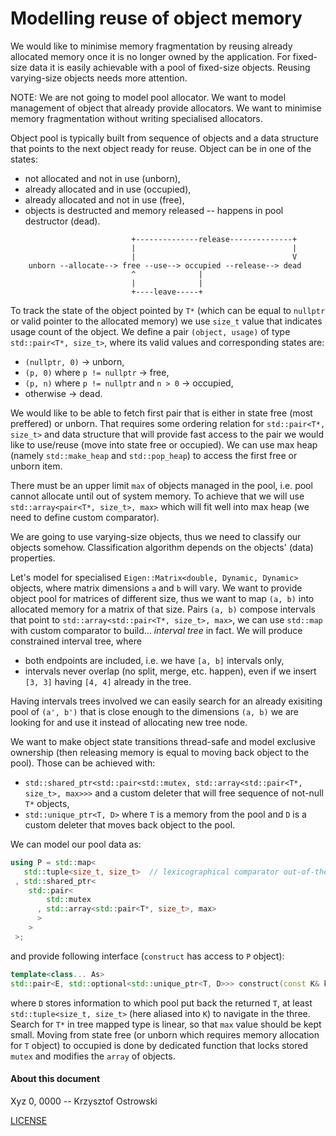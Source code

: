 
# Modelling reuse of object memory

We would like to minimise memory fragmentation by reusing already allocated memory once it is no longer owned by the application. For fixed-size data it is easily achievable with a pool of fixed-size objects. Reusing varying-size objects needs more attention.

NOTE: We are not going to model pool allocator. We want to model management of object that already provide allocators. We want to minimise memory fragmentation without writing specialised allocators.

Object pool is typically built from sequence of objects and a data structure that points to the next object ready for reuse. Object can be in one of the states:
* not allocated and not in use (unborn),
* already allocated and in use (occupied),
* already allocated and not in use (free),
* objects is destructed and memory released -- happens in pool destructor (dead).

```
                           +--------------release--------------+
                           |                                   |
                           |                                   V
    unborn --allocate--> free --use--> occupied --release--> dead
                           ^              |
                           |              |
                           +----leave-----+
```

To track the state of the object pointed by `T*` (which can be equal to `nullptr` or valid pointer to the allocated memory) we use `size_t` value that indicates usage count of the object. We define a pair `(object, usage)` of type `std::pair<T*, size_t>`, where its valid values and corresponding states are:
* `(nullptr, 0)` → unborn,
* `(p, 0)` where `p != nullptr` → free,
* `(p, n)` where `p != nullptr` and `n > 0` → occupied,
* otherwise → dead.

We would like to be able to fetch first pair that is either in state free (most preffered) or unborn. That requires some ordering relation for `std::pair<T*, size_t>` and data structure that will provide fast access to the pair we would like to use/reuse (move into state free or occupied). We can use max heap (namely `std::make_heap` and `std::pop_heap`) to access the first free or unborn item.

There must be an upper limit `max` of objects managed in the pool, i.e. pool cannot allocate until out of system memory. To achieve that we will use `std::array<pair<T*, size_t>, max>` which will fit well into max heap (we need to define custom comparator).

We are going to use varying-size objects, thus we need to classify our objects somehow. Classification algorithm depends on the objects' (data) properties.

Let's model for specialised `Eigen::Matrix<double, Dynamic, Dynamic>` objects, where matrix dimensions `a` and `b` will vary. We want to provide object pool for matrices of different size, thus we want to map `(a, b)` into allocated memory for a matrix of that size. Pairs `(a, b)` compose intervals that point to `std::array<std::pair<T*, size_t>, max>`, we can use `std::map` with custom comparator to build... *interval tree* in fact. We will produce constrained interval tree, where 
* both endpoints are included, i.e. we have `[a, b]` intervals only,
* intervals never overlap (no split, merge, etc. happen), even if we insert `[3, 3]` having `[4, 4]` already in the tree.

Having intervals trees involved we can easily search for an already exisiting pool of `(a', b')` that is close enough to the dimensions `(a, b)` we are looking for and use it instead of allocating new tree node.

We want to make object state transitions thread-safe and model exclusive ownership (then releasing memory is equal to moving back object to the pool). Those can be achieved with:
* `std::shared_ptr<std::pair<std::mutex, std::array<std::pair<T*, size_t>, max>>>` and a custom deleter that will free sequence of not-null `T*` objects,
* `std::unique_ptr<T, D>` where `T` is a memory from the pool and `D` is a custom deleter that moves back object to the pool.

We can model our pool data as:

```c++
using P = std::map<
   std::tuple<size_t, size_t>  // lexicographical comparator out-of-the-box
 , std::shared_ptr<
    std::pair<
        std::mutex
      , std::array<std::pair<T*, size_t>, max>
      >
    >
 >;
```

and provide following interface (`construct` has access to `P` object):

```c++
template<class... As>
std::pair<E, std::optional<std::unique_ptr<T, D>>> construct(const K& k, As&&... args);
```

where `D` stores information to which pool put back the returned `T`, at least `std::tuple<size_t, size_t>` (here aliased into `K`) to navigate in the three. Search for `T*` in tree mapped type is linear, so that `max` value should be kept small. Moving from state free (or unborn which requires memory allocation for `T` object) to occupied is done by dedicated function that locks stored `mutex` and modifies the `array` of objects.


#### About this document

Xyz 0, 0000 -- Krzysztof Ostrowski

[LICENSE](https://github.com/insooth/insooth.github.io/blob/master/LICENSE)
